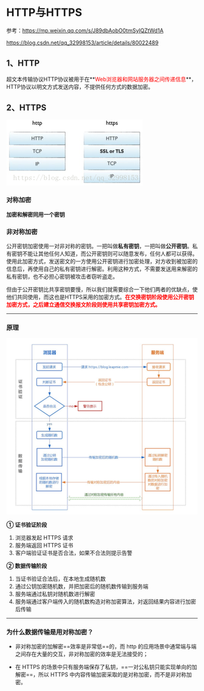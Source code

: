# HTTP与HTTPS

参考：https://mp.weixin.qq.com/s/J89dbAobO0tmSyIQZtWd1A

https://blog.csdn.net/qq_32998153/article/details/80022489

## 1、HTTP

超文本传输协议HTTP协议被用于在**<font color='red'>Web浏览器和网站服务器之间传递信息</font>**，HTTP协议以明文方式发送内容，不提供任何方式的数据加密。



## 2、HTTPS

![img](../PicSource/70-20200114195731820.png)



### 对称加密

**加密和解密同用一个密钥**

### 非对称加密

公开密钥加密使用一对非对称的密钥。一把叫做**私有密钥**，一把叫做**公开密钥**。私有密钥不能让其他任何人知道，而公开密钥则可以随意发布，任何人都可以获得。使用此加密方式，发送密文的一方使用公开密钥进行加密处理，对方收到被加密的信息后，再使用自己的私有密钥进行解密。利用这种方式，不需要发送用来解密的私有密钥，也不必担心密钥被攻击者窃听盗走。

但由于公开密钥比共享密钥要慢，所以我们就需要综合一下他们两者的优缺点，使他们共同使用，而这也是HTTPS采用的加密方式。**<font color='red'>在交换密钥阶段使用公开密钥加密方式，之后建立通信交换报文阶段则使用共享密钥加密方式。</font>**

------



### 原理

![img](../PicSource/640-20200114195821850.jpeg)

**① 证书验证阶段**

1. 浏览器发起 HTTPS 请求
2. 服务端返回 HTTPS 证书
3. 客户端验证证书是否合法，如果不合法则提示告警

**② 数据传输阶段**

1. 当证书验证合法后，在本地生成随机数
2. 通过公钥加密随机数，并把加密后的随机数传输到服务端
3. 服务端通过私钥对随机数进行解密
4. 服务端通过客户端传入的随机数构造对称加密算法，对返回结果内容进行加密后传输

------



### 为什么数据传输是用对称加密？

- 非对称加密的加解密==效率是非常低==的，而 http 的应用场景中通常端与端之间存在大量的交互，非对称加密的效率是无法接受的；

- 在 HTTPS 的场景中只有服务端保存了私钥，==一对公私钥只能实现单向的加解密==，所以 HTTPS 中内容传输加密采取的是对称加密，而不是非对称加密。